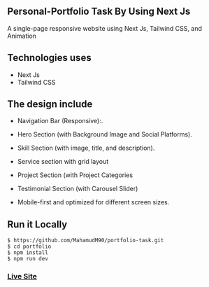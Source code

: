 ## Personal-Portfolio Task By Using Next Js

A single-page responsive website using Next Js, Tailwind CSS, and Animation

## Technologies uses
 - Next Js
 - Tailwind CSS
## The design include
 - Navigation Bar (Responsive):.

 - Hero Section (with Background Image and Social Platforms).

-  Skill Section (with image, title, and description).

-  Service section with grid layout

-  Project Section (with Project Categories

-  Testimonial Section (with Carousel Slider)

-  Mobile-first and optimized for different screen sizes.
  
  
  ## Run it Locally
```
$ https://github.com/MahamudM90/portfolio-task.git
$ cd portfolio
$ npm install
$ npm run dev
```
   ###    [Live Site](https://portfolio-task-orcin.vercel.app)
